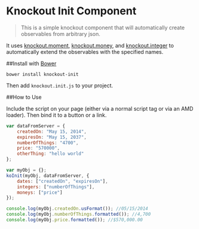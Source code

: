 # Knockout Init Component

> This is a simple knockout component that will automatically create observables from arbitrary json.

It uses [knockout.moment](https://github.com/ArchonInfoSys/knockout-moment), [knockout.money](https://github.com/ArchonInfoSys/knockout-money), and [knockout.integer](https://github.com/ArchonInfoSys/knockout-integer) to automatically extend the observables with the specified names.

##Install with [Bower](http://bower.io/)

```
bower install knockout-init
```

Then add `knockout.init.js` to your project.

##How to Use

Include the script on your page (either via a normal script tag or via an AMD loader). Then bind it to a button or a link.

```js
var dataFromServer = {
	createdOn: "May 15, 2014",
	expiresOn: "May 15, 2037",
	numberOfThings: "4700",
	price: "570000",
	otherThing: "hello world"
};

var myObj = {};
koInit(myObj, dataFromServer, {
	dates: ["createdOn", "expiresOn"],
	integers: ["numberOfThings"],
	moneys: ["price"]
});

console.log(myObj.createdOn.usFormat()); //05/15/2014
console.log(myObj.numberOfThings.formatted()); //4,700
console.log(myObj.price.formatted()); //$570,000.00
```